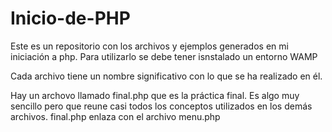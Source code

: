 # Inicio-de-PHP
Este es un repositorio con los archivos y ejemplos generados en mi iniciación a php. Para utilizarlo se debe tener isnstalado un entorno WAMP

Cada archivo tiene un nombre significativo con lo que se ha realizado en él.

Hay un archovo llamado final.php que es la práctica final. Es algo muy sencillo pero que reune casi todos los conceptos utilizados en los demás archivos.
final.php enlaza con el archivo menu.php
